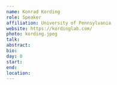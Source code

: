 ```yaml
---
name: Konrad Kording
role: Speaker
affiliation: University of Pennsylvania
website: https://kordinglab.com/
photo: kording.jpeg
talk: 
abstract: 
bio: 
day: 0
start: 
end: 
location: 
---
```

